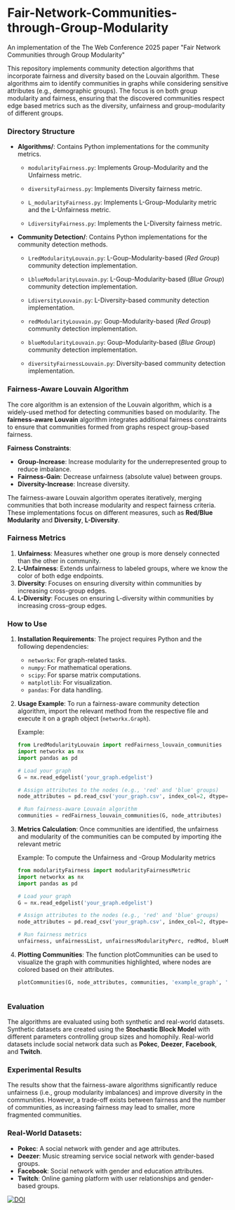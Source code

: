 # Fair-Network-Communities-through-Group-Modularity

An implementation of the The Web Conference 2025 paper "Fair Network Communities through Group Modularity"

This repository implements community detection algorithms that incorporate fairness and diversity based on the Louvain algorithm. These algorithms aim to identify communities in graphs while considering sensitive attributes (e.g., demographic groups). The focus is on both group modularity and fairness, ensuring that the discovered communities respect edge based metrics such as the diversity, unfairness and group-modularity of different groups.

### Directory Structure
- **Algorithms/**: Contains Python implementations for the community metrics.

    - `modularityFairness.py`: Implements Group-Modularity and the Unfairness metric.

    - `diversityFairness.py`: Implements Diversity fairness metric.

    - `L_modularityFairness.py`: Implements L-Group-Modularity metric and the L-Unfairness metric.

    - `LdiversityFairness.py`: Implements the L-Diversity fairness metric.




- **Community Detection/**: Contains Python implementations for the community detection methods.

  - `LredModularityLouvain.py`: L-Goup-Modularity-based (_Red Group_) community detection implementation.

  - `LblueModularityLouvain.py`: L-Goup-Modularity-based (_Blue Group_) community detection implementation.

  - `LdiversityLouvain.py`: L-Diversity-based community detection implementation.

  - `redModularityLouvain.py`: Goup-Modularity-based (_Red Group_) community detection implementation.

  - `blueModularityLouvain.py`: Goup-Modularity-based (_Blue Group_) community detection implementation.

  - `diversityFairnessLouvain.py`: Diversity-based community detection implementation.


### Fairness-Aware Louvain Algorithm

The core algorithm is an extension of the Louvain algorithm, which is a widely-used method for detecting communities based on modularity. The **fairness-aware Louvain** algorithm integrates additional fairness constraints to ensure that communities formed from graphs respect group-based fairness.

**Fairness Constraints**:

   - **Group-Increase**: Increase modularity for the underrepresented group to reduce imbalance.
   - **Fairness-Gain**: Decrease unfairness (absolute value) between groups.
   - **Diversity-Increase**: Increase diversity.

The fairness-aware Louvain algorithm operates iteratively, merging communities that both increase modularity and respect fairness criteria. These implementations focus on different measures, such as **Red/Blue Modularity** and **Diversity**, **L-Diversity**.

### Fairness Metrics

   1. **Unfairness**: Measures whether one group is more densely connected than the other in community.
   2. **L-Unfairness**: Extends unfairness to labeled groups, where we know the color of both edge endpoints.
   3. **Diversity**: Focuses on ensuring diversity within communities by increasing cross-group edges.
   4. **L-Diversity**: Focuses on ensuring L-diversity within communities by increasing cross-group edges.




### How to Use

1. **Installation Requirements**:
   The project requires Python and the following dependencies:
   - `networkx`: For graph-related tasks.
   - `numpy`: For mathematical operations.
   - `scipy`: For sparse matrix computations.
   - `matplotlib`: For visualization.
   - `pandas`: For data handling.

2. **Usage Example**:
   To run a fairness-aware community detection algorithm, import the relevant method from the respective file and execute it on a graph object (`networkx.Graph`).

   Example:
   ```python
   from LredModularityLouvain import redFairness_louvain_communities
   import networkx as nx
   import pandas as pd

   # Load your graph
   G = nx.read_edgelist('your_graph.edgelist')

   # Assign attributes to the nodes (e.g., 'red' and 'blue' groups)
   node_attributes = pd.read_csv('your_graph.csv', index_col=2, dtype={'attribute': int}).to_dict()['attribute']

   # Run fairness-aware Louvain algorithm
   communities = redFairness_louvain_communities(G, node_attributes)

3. **Metrics Calculation**:
    Once communities are identified, the unfairness and modularity of the communities can be computed by importing ithe relevant metric

    Example:
    To compute the Unfairness and -Group Modularity metrics
    ```python
    from modularityFairness import modularityFairnessMetric
    import networkx as nx
    import pandas as pd

   # Load your graph
   G = nx.read_edgelist('your_graph.edgelist')

   # Assign attributes to the nodes (e.g., 'red' and 'blue' groups)
   node_attributes = pd.read_csv('your_graph.csv', index_col=2, dtype={'attribute': int}).to_dict()['attribute']

   # Run fairness metrics
   unfairness, unfairnessList, unfairnessModularityPerc, redMod, blueMod = modularityFairnessMetric(G, communities, node_attributes)

4. **Plotting Communities**:
    The function plotCommunities can be used to visualize the graph with communities highlighted, where nodes are colored based on their attributes.

    ```python
    plotCommunities(G, node_attributes, communities, 'example_graph', 'example_plot', 'method_used')



### Evaluation

The algorithms are evaluated using both synthetic and real-world datasets. Synthetic datasets are created using the **Stochastic Block Model** with different parameters controlling group sizes and homophily. Real-world datasets include social network data such as **Pokec**, **Deezer**, **Facebook**, and **Twitch**.

### Experimental Results

The results show that the fairness-aware algorithms significantly reduce unfairness (i.e., group modularity imbalances) and improve diversity in the communities. However, a trade-off exists between fairness and the number of communities, as increasing fairness may lead to smaller, more fragmented communities.

### Real-World Datasets:

   - **Pokec**: A social network with gender and age attributes.
   - **Deezer**: Music streaming service social network with gender-based groups.
   - **Facebook**: Social network with gender and education attributes.
   - **Twitch**: Online gaming platform with user relationships and gender-based groups.




[![DOI](https://zenodo.org/badge/926196014.svg)](https://doi.org/10.5281/zenodo.14794611)
